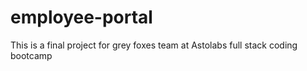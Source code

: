 # employee-portal

This is a final project for grey foxes team at Astolabs full stack coding bootcamp
